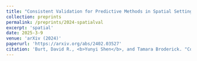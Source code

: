 ```yaml
---
title: "Consistent Validation for Predictive Methods in Spatial Settings."
collection: preprints
permalink: /preprints/2024-spatialval
excerpt: 'spatial'
date: 2025-3-9
venue: 'arXiv (2024)'
paperurl: 'https://arxiv.org/abs/2402.03527'
citation: 'Burt, David R., <b>Yunyi Shen</b>, and Tamara Broderick. "Consistent Validation for Predictive Methods in Spatial Settings." arXiv preprint arXiv:2402.03527 (2024), to appear at AISTATS 2025.'
---
```



